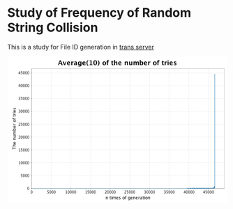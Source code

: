 # Study of Frequency of Random String Collision

This is a study for File ID generation in [trans server](https://github.com/nwtgck/trans-server-akka)


![Average of the number of tries](average10_try_nums.png)